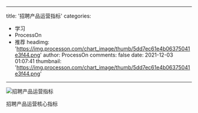 
---
title: '招聘产品运营指标'
categories: 
 - 学习
 - ProcessOn
 - 推荐
headimg: 'https://img.processon.com/chart_image/thumb/5dd7ec61e4b06375041e3f44.png'
author: ProcessOn
comments: false
date: 2021-12-03 01:07:41
thumbnail: 'https://img.processon.com/chart_image/thumb/5dd7ec61e4b06375041e3f44.png'
---

<div>   
<img class="thumb" alt="招聘产品运营指标" src="https://img.processon.com/chart_image/thumb/5dd7ec61e4b06375041e3f44.png" referrerpolicy="no-referrer">
<p>招聘产品运营核心指标</p>  
</div>
            